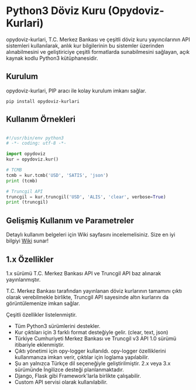 # Python3 Döviz Kuru (Opydoviz-Kurlari)

opydoviz-kurlari, T.C. Merkez Bankası ve çeşitli döviz kuru yayıncılarının API sistemleri kullanılarak, anlık kur bilgilerinin bu sistemler üzerinden alınabilmesini ve geliştiriciye çeşitli formatlarda sunabilmesini sağlayan, açık kaynak kodlu Python3 kütüphanesidir.


## Kurulum
opydoviz-kurlari, PIP aracı ile kolay kurulum imkanı sağlar.

```
pip install opydoviz-kurlari
```

## Kullanım Örnekleri

```python

#!/usr/bin/env python3
# -*- coding: utf-8 -*-

import opydoviz
kur = opydoviz.kur()

# TCMB
tcmb = kur.tcmb('USD', 'SATIS', 'json')
print (tcmb)

# Truncgil API
truncgil = kur.truncgil('USD', 'ALIS', 'clear', verbose=True)
print (truncgil)

```


## Gelişmiş Kullanım ve Parametreler

Detaylı kullanım belgeleri için Wiki sayfasını incelemelisiniz. Size en iyi bilgiyi [Wiki](https://github.com/muhammedcamsari/opydoviz-kurlari/wiki/Wiki) sunar!


## 1.x Özellikler
1.x sürümü T.C. Merkez Bankası API ve Truncgil API baz alınarak yayınlanmıştır.

T.C. Merkez Bankası tarafından yayınlanan döviz kurlarının tamamını çıktı olarak verebilmekle birlikte, Truncgil API sayesinde altın kurlarını da görüntülemenize imkan sağlar.

Çeşitli özellikler listelenmiştir.
* Tüm Python3 sürümlerini destekler.
* Kur çıktıları için 3 farklı format desteğiyle gelir. (clear, text, json)
* Türkiye Cumhuriyeti Merkez Bankası ve Truncgil v3 API 1.0 sürümü itibariyle eklenmiştir.
* Çıktı yönetimi için opy-logger kullanıldı. opy-logger özelliklerini kullanmanıza imkan verir, çıktılar için loglama yapılabilir.
* Şu an yalnızca Türkçe dil seçeneğiyle geliştirilmiştir. 2.x veya 3.x sürümünde İngilizce desteği planlanmaktadır.
* Django, Flask gibi Framework'larla birlikte çalışabilir.
* Custom API servisi olarak kullanılabilir.